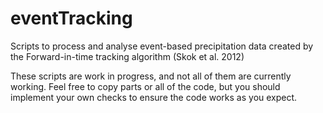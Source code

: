 # eventTracking
Scripts to process and analyse event-based precipitation data created by the Forward-in-time tracking algorithm (Skok et al. 2012)

These scripts are work in progress, and not all of them are currently working. Feel free to copy parts or all of the code, but you should implement your own checks to ensure the code works as you expect.
